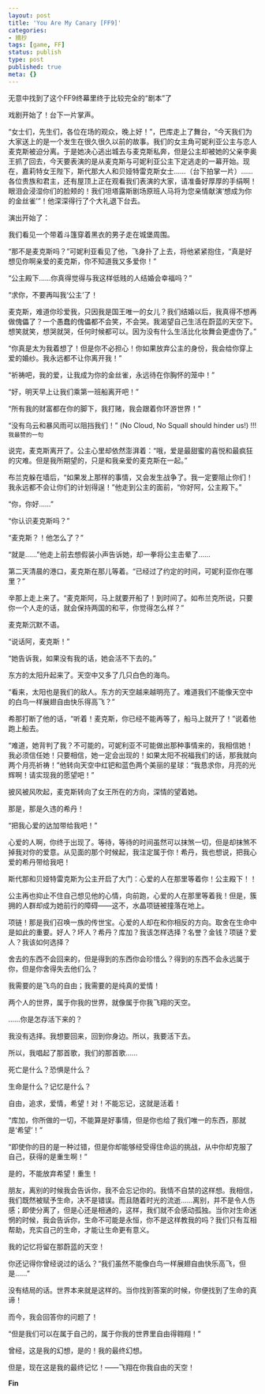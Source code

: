 ```yaml
---
layout: post
title: 'You Are My Canary [FF9]'
categories:
- 摘抄
tags: [game, FF]
status: publish
type: post
published: true
meta: {}
---
```

无意中找到了这个FF9终幕里终于比较完全的“剧本”了

戏剧开始了！台下一片掌声。

“女士们，先生们，各位在场的观众，晚上好！”，巴库走上了舞台，“今天我们为大家送上的是一个发生在很久很久以前的故事。我们的女主角可妮利亚公主与恋人麦克斯被迫分离。于是她决心逃出城去与麦克斯私奔，但是公主却被她的父亲李奥王抓了回去，今天要表演的是从麦克斯与可妮利亚公主下定逃走的一幕开始。现在，嘉莉特女王陛下，斯代那大人和贝娅特雷克斯女士……（台下拍掌一片）……各位贵族和君主，还有屋顶上正在观看我们表演的大家，请准备好厚厚的手绢啊！眼泪会浸湿你们的脸颊的！我们坦塔露斯剧场原班人马将为您亲情献演‘想成为你的金丝雀’”！他深深得行了个大礼退下台去。

演出开始了：

我们看见一个带着斗篷穿着黑衣的男子走在城堡周围。

“那不是麦克斯吗？”可妮利亚看见了他，飞身扑了上去，将他紧紧抱住，“真是好想见你啊亲爱的麦克斯，你不知道我又多爱你！”

“公主殿下……你真得觉得与我这样低贱的人结婚会幸福吗？”

“求你，不要再叫我‘公主’了！

麦克斯，难道你珍爱我，只因我是国王唯一的女儿？我们结婚以后，我真得不想再做傀儡了？一个愚蠢的傀儡都不会笑，不会哭。我渴望自己生活在蔚蓝的天空下。想笑就笑，想哭就哭，任何时候都可以。因为没有什么生活比化妆舞会更虚伪了。”

“你真是太为我着想了！但是你不必担心！你如果放弃公主的身份，我会给你穿上爱的婚纱。我永远都不让你离开我！”

“祈祷吧，我的爱，让我成为你的金丝雀，永远待在你胸怀的笼中！”

“好，明天早上让我们乘第一班船离开吧！”

“所有我的财富都在你的脚下，我打赌，我会跟着你环游世界！”

“没有乌云和暴风雨可以阻挡我们！” (No Cloud, No Squall should hinder us!) !!! `我最赞的一句`

说完，麦克斯离开了。公主心里却依然澎湃着：“哦，爱是最甜蜜的喜悦和最疯狂的灾难。但是我所期望的，只是和我亲爱的麦克斯在一起。”

布兰克躲在墙后，“如果发上那样的事情，又会发生战争了。我一定要阻止你们！我永远都不会让你们的计划得逞！”他走到公主的面前，“你好阿，公主殿下。”

“你，你好……”

“你认识麦克斯吗？”

“麦克斯？！他怎么了？”

“就是……”他走上前去想假装小声告诉她，却一拳将公主击晕了……

第二天清晨的港口，麦克斯在那儿等着。“已经过了约定的时间，可妮利亚你在哪里？”

辛那上走上来了。“麦克斯阿，马上就要开船了！到时间了。如布兰克所说，只要你一个人走的话，就会保持两国的和平，你觉得怎么样？”

麦克斯沉默不语。

“说话阿，麦克斯！”

“她告诉我，如果没有我的话，她会活不下去的。”

东方的太阳升起来了。天空中又多了几只白色的海鸟。

“看来，太阳也是我们的敌人。东方的天空越来越明亮了。难道我们不能像天空中的白鸟一样展翅自由快乐得高飞？”

希那打断了他的话，“听着！麦克斯，你已经不能再等了，船马上就开了！”说着他跑上船去。

“难道，她背判了我？不可能的，可妮利亚不可能做出那种事情来的，我相信她！我必须信任她！只要相信，她一定会出现的！如果太阳不祝福我们的话，那我就向两个月亮祈祷！”他转向天空中红钯和蓝色两个美丽的星球：“我恳求你，月亮的光辉啊！请实现我的愿望吧！”

披风被风吹起，麦克斯转向了女王所在的方向，深情的望着她。

那是，那是久违的希丹！

“把我心爱的达加带给我吧！”

心爱的人啊，你终于出现了。等待，等待的时间虽然可以抹煞一切，但是却抹煞不掉我对你的爱意。从见面的那个时候起，我注定属于你！希丹，我也想说，把我心爱的希丹带给我吧！

斯代那和贝娅特雷克斯为公主开启了大门：心爱的人在那里等着你！公主殿下！！

公主再也抑止不住自己想见他的心情，向前跑，心爱的人在那里等着我！但是，簇拥的人群却成为她前行的障碍——这不，水晶项链被撞落在地上。

项链！那是我们召唤一族的传世宝。心爱的人却在和你相反的方向。取舍在生命中是如此的重要。好人？坏人？希丹？库加？我该怎样选择？名誉？金钱？项链？爱人？我该如何选择？

舍去的东西不会回来的，但是得到的东西你会珍惜么？得到的东西不会永远属于你，但是你舍得失去他们么？

我需要的是飞鸟的自由；我需要的是纯真的爱情！

两个人的世界，属于你我的世界，就像属于你我飞翔的天空。

……你是怎存活下来的？

我没有选择。我想要回来，回到你身边。所以，我要活下去。

所以，我唱起了那首歌，我们的那首歌……

死亡是什么？恐惧是什么？

生命是什么？记忆是什么？

自由，追求，爱情，希望！对！不能忘记，这就是活着！

“库加，你所做的一切，不能算是好事情，但是你也给了我们唯一的东西，那就是‘希望’！”

“即使你的目的是一种过错，但是你却能够经受得住命运的挑战，从中你却克服了自己，获得的是重生啊！”

是的，不能放弃希望！重生！

朋友，离别的时候我会告诉你，我不会忘记你的。我情不自禁的这样想。我相信，我们既然被赋予生命，决不是错误。而且随着时光的流逝……离别，并不是令人伤感；即使分离了，但是心还是相通的，这样，我们就不会感动孤独。当你对生命迷惘的时候，我会告诉你，生命不可能是永恒，你不是这样教我的吗？我们只有互相帮助，充实自己的生命，才能让生命更有意义。

我的记忆将留在那蔚蓝的天空！

你还记得你曾经说过的话么？“我们虽然不能像白鸟一样展翅自由快乐高飞，但是……”

没有结局的话。世界本来就是这样的。当你找到答案的时候，你便找到了生命的真谛！

而今，我会回答你的问题了！

“但是我们可以在属于自己的，属于你我的世界里自由得翱翔！”

曾经，这是我的幻想，是的！我的最终幻想。

但是，现在这是我的最终记忆！——飞翔在你我自由的天空！

**Fin** 


